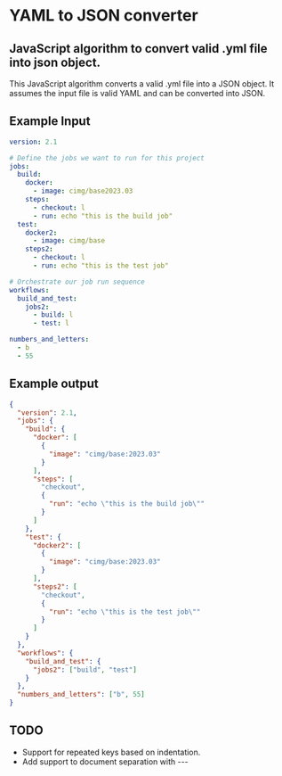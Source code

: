 # YAML to JSON converter

## JavaScript algorithm to convert valid .yml file into json object.

This JavaScript algorithm converts a valid .yml file into a JSON object. It assumes the input file is valid YAML and can be converted into JSON.

## Example Input

```yaml
version: 2.1

# Define the jobs we want to run for this project
jobs:
  build:
    docker:
      - image: cimg/base2023.03
    steps:
      - checkout: l
      - run: echo "this is the build job"
  test:
    docker2:
      - image: cimg/base
    steps2:
      - checkout: l
      - run: echo "this is the test job"

# Orchestrate our job run sequence
workflows:
  build_and_test:
    jobs2:
      - build: l
      - test: l

numbers_and_letters:
  - b
  - 55
```

## Example output

```json
{
  "version": 2.1,
  "jobs": {
    "build": {
      "docker": [
        {
          "image": "cimg/base:2023.03"
        }
      ],
      "steps": [
        "checkout",
        {
          "run": "echo \"this is the build job\""
        }
      ]
    },
    "test": {
      "docker2": [
        {
          "image": "cimg/base:2023.03"
        }
      ],
      "steps2": [
        "checkout",
        {
          "run": "echo \"this is the test job\""
        }
      ]
    }
  },
  "workflows": {
    "build_and_test": {
      "jobs2": ["build", "test"]
    }
  },
  "numbers_and_letters": ["b", 55]
}
```

## TODO

- Support for repeated keys based on indentation.
- Add support to document separation with ---
